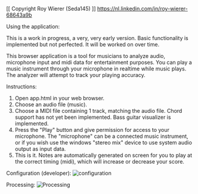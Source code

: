 [[ Copyright Roy Wierer (Seda145) ]]
https://nl.linkedin.com/in/roy-wierer-68643a9b 


Using the application:

This is a work in progress, a very, very early version. Basic functionality is implemented but not perfected. It will be worked on over time. 

This browser application is a tool for musicians to analyze audio, microphone input and midi data for entertainment purposes.
You can play a music instrument through your microphone in realtime while music plays. The analyzer will attempt to track your playing accuracy.


Instructions:

1. Open app.html in your web browser.
2. Choose an audio file (music).
3. Choose a MIDI file containing 1 track, matching the audio file. Chord support has not yet been implemented. Bass guitar visualizer is implemented.
4. Press the "Play" button and give permission for access to your microphone. The "microphone" can be a connected music instrument, or if you wish use the windows "stereo mix" device to use system audio output as input data.
5. This is it. Notes are automatically generated on screen for you to play at the correct timing (midi), which will increase or decrease your score.

Configuration (developer):
![configuration](https://github.com/Seda145/MeloNade/assets/30213433/bebc5cbd-76e3-48e4-bf61-67ea1165bae9)

Processing:
![Processing](https://github.com/Seda145/MeloNade/assets/30213433/14d9f841-241a-4ed6-b50d-d16acc660441)
